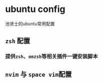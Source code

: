 # ubuntu config

池贤士的ubuntu常用配置

## `zsh` 配置

### 提供`zsh`、`omzsh`等相关插件一键安装脚本

## `nvim` 与 `space vim`配置
